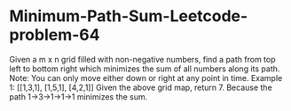 # Minimum-Path-Sum-Leetcode-problem-64
Given a m x n grid filled with non-negative numbers, find a path from top left to bottom right which minimizes the sum of all numbers along its path.  Note: You can only move either down or right at any point in time.  Example 1: [[1,3,1],  [1,5,1],  [4,2,1]] Given the above grid map, return 7. Because the path 1→3→1→1→1 minimizes the sum.
